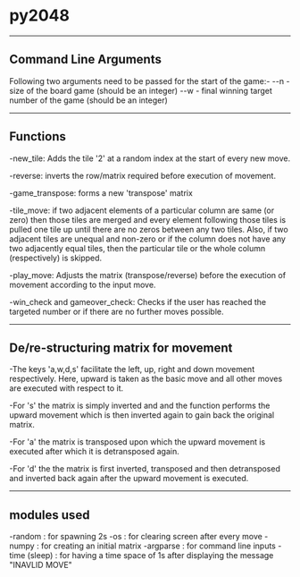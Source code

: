 # py2048
-----------------------
Command Line Arguments
-----------------------
Following two arguments need to be passed for the start of the game:-
--n - size of the board game (should be an integer)
--w - final winning target number of the game (should be an integer)

----------
Functions
----------
-new_tile:
   Adds the tile '2' at a random index at the start of every new move.

-reverse:
   inverts the row/matrix required before execution of movement.

-game_transpose:
   forms a new 'transpose' matrix

-tile_move:
   if two adjacent elements of a particular column are same (or zero) then those tiles are merged
   and every element following those tiles is pulled one tile up until there are no zeros between 
   any two tiles. Also, if two adjacent tiles are unequal and non-zero or if the column does not 
   have any two adjacently equal tiles, then the particular tile or the whole column (respectively)
   is skipped.

-play_move:
   Adjusts the matrix (transpose/reverse) before the execution of movement according to the input move.

-win_check and gameover_check:
   Checks if the user has reached the targeted number or if there are no further moves possible.
 
-------------------------------------
De/re-structuring matrix for movement
-------------------------------------
-The keys 'a,w,d,s' facilitate the left, up, right and down movement respectively.
Here, upward is taken as the basic move and all other moves are executed with respect to it.

-For 's' the matrix is simply inverted and and the function performs the upward movement
which is then inverted again to gain back the original matrix.

-For 'a' the matrix is transposed upon which the upward movement is executed after which it 
is detransposed again.

-For 'd' the the matrix is first inverted, transposed and then detransposed and inverted back
again after the upward movement is executed.

-------------
modules used
-------------
-random : for spawning 2s
-os : for clearing screen after every move
-numpy : for creating an initial matrix
-argparse : for command line inputs
-time (sleep) : for having a time space of 1s after displaying the message "INAVLID MOVE"


